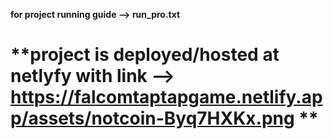 **for project running guide --> run_pro.txt**

# **project is deployed/hosted at netlyfy with link --> https://falcomtaptapgame.netlify.app/assets/notcoin-Byq7HXKx.png **
